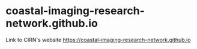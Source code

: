 # coastal-imaging-research-network.github.io
Link to CIRN's website https://coastal-imaging-research-network.github.io
